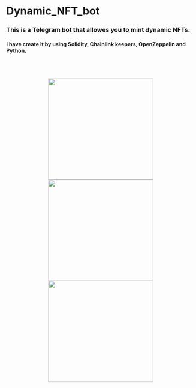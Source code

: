 # Dynamic_NFT_bot
<h3>This is a Telegram bot that allowes you to mint dynamic NFTs.</h3><h4>I have create it by using Solidity, Chainlink keepers, OpenZeppelin and Python.</h4>

<br/><br/>
<p align="center">
<img src="https://github.com/Sajad-Salehi/Dynamic_NFT_Bot/blob/main/images/1.png" width="280" height="270">
<img src="https://github.com/Sajad-Salehi/Dynamic_NFT_Bot/blob/main/images/2.png" width="280" height="270">
<img src="https://github.com/Sajad-Salehi/Dynamic_NFT_Bot/blob/main/images/3.png" width="280" height="270">

</p>
